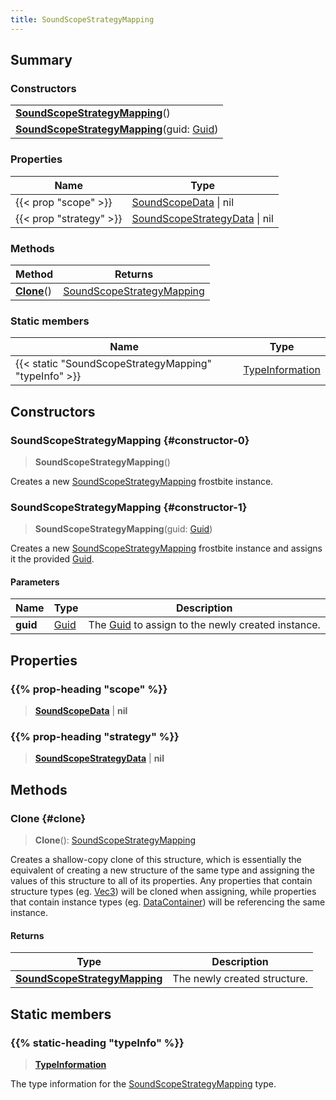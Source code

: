 ```yaml
---
title: SoundScopeStrategyMapping
---
```


## Summary

### Constructors

|  |
| --- |
| **[SoundScopeStrategyMapping](#constructor-0)**() |
| **[SoundScopeStrategyMapping](#constructor-1)**(guid: [Guid](/vext/ref/shared/type/guid)) |

### Properties

| Name | Type |
| ---- | ---- |
| {{< prop "scope" >}} | [SoundScopeData](/vext/ref/fb/soundscopedata) \| nil |
| {{< prop "strategy" >}} | [SoundScopeStrategyData](/vext/ref/fb/soundscopestrategydata) \| nil |

### Methods

| Method | Returns |
| ------ | ------- |
| **[Clone](#clone)**() | [SoundScopeStrategyMapping](/vext/ref/fb/soundscopestrategymapping) |

### Static members

| Name | Type |
| ---- | ---- |
| {{< static "SoundScopeStrategyMapping" "typeInfo" >}} | [TypeInformation](/vext/ref/shared/type/typeinformation) |

## Constructors

### SoundScopeStrategyMapping {#constructor-0}

> **SoundScopeStrategyMapping**()

Creates a new [SoundScopeStrategyMapping](/vext/ref/fb/soundscopestrategymapping) frostbite instance.

### SoundScopeStrategyMapping {#constructor-1}

> **SoundScopeStrategyMapping**(guid: [Guid](/vext/ref/shared/type/guid))

Creates a new [SoundScopeStrategyMapping](/vext/ref/fb/soundscopestrategymapping) frostbite instance and assigns it the provided [Guid](/vext/ref/shared/type/guid).

#### Parameters

| Name | Type | Description |
| ---- | ---- | ----------- |
| **guid** | [Guid](/vext/ref/shared/type/guid) | The [Guid](/vext/ref/shared/type/guid) to assign to the newly created instance. |

## Properties

### {{% prop-heading "scope" %}}

> **[SoundScopeData](/vext/ref/fb/soundscopedata)** \| **nil**

### {{% prop-heading "strategy" %}}

> **[SoundScopeStrategyData](/vext/ref/fb/soundscopestrategydata)** \| **nil**

## Methods

### Clone {#clone}

> **Clone**(): [SoundScopeStrategyMapping](/vext/ref/fb/soundscopestrategymapping)

Creates a shallow-copy clone of this structure, which is essentially the equivalent of creating a new structure of the same type and assigning the values of this structure to all of its properties. Any properties that contain structure types (eg. [Vec3](/vext/ref/shared/type/vec3)) will be cloned when assigning, while properties that contain instance types (eg. [DataContainer](/vext/ref/shared/type/datacontainer)) will be referencing the same instance.

#### Returns

| Type | Description |
| ---- | ----------- |
| **[SoundScopeStrategyMapping](/vext/ref/fb/soundscopestrategymapping)** | The newly created structure. |

## Static members

### {{% static-heading "typeInfo" %}}

> **[TypeInformation](/vext/ref/shared/type/typeinformation)**

The type information for the [SoundScopeStrategyMapping](/vext/ref/fb/soundscopestrategymapping) type.

